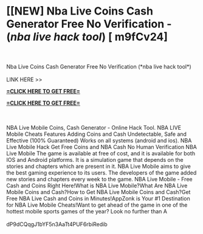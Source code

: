 # [[NEW] Nba Live Coins Cash Generator Free No Verification - (*nba live hack tool*) [ m9fCv24]
<br>
<br>Nba Live Coins Cash Generator Free No Verification (*nba live hack tool*)
<br>
<br>LINK HERE >> 

**[=CLICK HERE TO GET FREE=](https://www.google.com/url?q=https%3A%2F%2Fappbitly.com%2FuxHKU)**


**[=CLICK HERE TO GET FREE=](https://www.google.com/url?q=https%3A%2F%2Fappbitly.com%2FuxHKU)**


<br>
<br>NBA Live Mobile Coins, Cash Generator - Online Hack Tool. NBA LIVE Mobile Cheats Features  Adding Coins and Cash  Undetectable, Safe and Effective (100% Guaranteed)  Works on all systems (android and ios). NBA Live Mobile Hack Get Free Coins and NBA Cash No Human Verification NBA Live Mobile The game is available at free of cost, and it is available for both IOS and Android platforms.  It is a simulation game that depends on the stories and chapters which are present in it.  NBA Live Mobile aims to give the best gaming experience to its users.  The developers of the game added new stories and chapters every week to the game.  NBA Live Mobile - Free Cash and Coins Right Here!What is NBA Live Mobile?What Are NBA Live Mobile Coins and Cash?How to Get NBA Live Mobile Coins and Cash?Get Free NBA Live Cash and Coins in Minutes!AppZonk is Your #1 Destination for NBA Live Mobile Cheats!Want to get ahead of the game in one of the hottest mobile sports games of the year? Look no further than A
<br>
<br>dP9dCQqgJ1bYF5n3AaTt4PUF6rbiRedib
<br>
